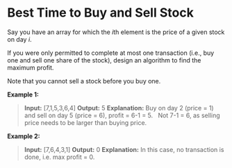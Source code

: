 # Best Time to Buy and Sell Stock
Say you have an array for which the *i*th element is the price of a given stock on day _i_.

If you were only permitted to complete at most one transaction (i.e., buy one and sell one share of the stock), design an algorithm to find the maximum profit.

Note that you cannot sell a stock before you buy one.

**Example 1:**

>**Input:** [7,1,5,3,6,4]
>**Output:** 5
>**Explanation:** Buy on day 2 (price = 1) and sell on day 5 (price = 6), profit = 6-1 = 5.
             Not 7-1 = 6, as selling price needs to be larger than buying price.

**Example 2:**

>**Input:** [7,6,4,3,1]
>**Output:** 0
>**Explanation:** In this case, no transaction is done, i.e. max profit = 0.
